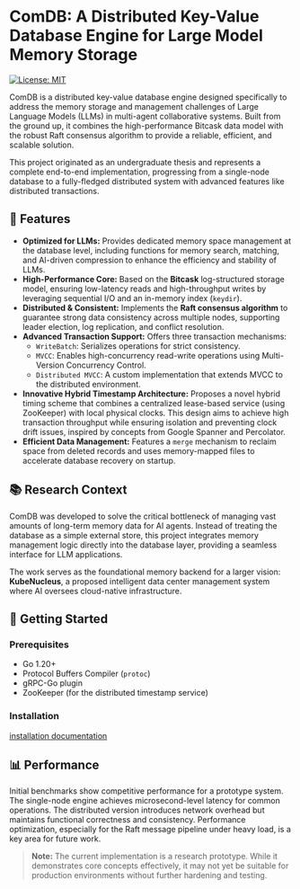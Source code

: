 # ComDB: A Distributed Key-Value Database Engine for Large Model Memory Storage

[![License: MIT](https://img.shields.io/badge/License-MIT-yellow.svg)](https://opensource.org/licenses/MIT)

ComDB is a distributed key-value database engine designed specifically to address the memory storage and management challenges of Large Language Models (LLMs) in multi-agent collaborative systems. Built from the ground up, it combines the high-performance Bitcask data model with the robust Raft consensus algorithm to provide a reliable, efficient, and scalable solution.

This project originated as an undergraduate thesis and represents a complete end-to-end implementation, progressing from a single-node database to a fully-fledged distributed system with advanced features like distributed transactions.

## 🌟 Features

*   **Optimized for LLMs:** Provides dedicated memory space management at the database level, including functions for memory search, matching, and AI-driven compression to enhance the efficiency and stability of LLMs.
*   **High-Performance Core:** Based on the **Bitcask** log-structured storage model, ensuring low-latency reads and high-throughput writes by leveraging sequential I/O and an in-memory index (`keydir`).
*   **Distributed & Consistent:** Implements the **Raft consensus algorithm** to guarantee strong data consistency across multiple nodes, supporting leader election, log replication, and conflict resolution.
*   **Advanced Transaction Support:** Offers three transaction mechanisms:
    *   `WriteBatch`: Serializes operations for strict consistency.
    *   `MVCC`: Enables high-concurrency read-write operations using Multi-Version Concurrency Control.
    *   `Distributed MVCC`: A custom implementation that extends MVCC to the distributed environment.
*   **Innovative Hybrid Timestamp Architecture:** Proposes a novel hybrid timing scheme that combines a centralized lease-based service (using ZooKeeper) with local physical clocks. This design aims to achieve high transaction throughput while ensuring isolation and preventing clock drift issues, inspired by concepts from Google Spanner and Percolator.
*   **Efficient Data Management:** Features a `merge` mechanism to reclaim space from deleted records and uses memory-mapped files to accelerate database recovery on startup.

## 📚 Research Context

ComDB was developed to solve the critical bottleneck of managing vast amounts of long-term memory data for AI agents. Instead of treating the database as a simple external store, this project integrates memory management logic directly into the database layer, providing a seamless interface for LLM applications.

The work serves as the foundational memory backend for a larger vision: **KubeNucleus**, a proposed intelligent data center management system where AI oversees cloud-native infrastructure.

## 🔧 Getting Started

### Prerequisites

*   Go 1.20+
*   Protocol Buffers Compiler (`protoc`)
*   gRPC-Go plugin
*   ZooKeeper (for the distributed timestamp service)

### Installation

[installation documentation](https://github.com/cheng-zhangpei/ComDB/tree/main/doc/installation.md)

## 📊 Performance

Initial benchmarks show competitive performance for a prototype system. The single-node engine achieves microsecond-level latency for common operations. The distributed version introduces network overhead but maintains functional correctness and consistency. Performance optimization, especially for the Raft message pipeline under heavy load, is a key area for future work.

> **Note:** The current implementation is a research prototype. While it demonstrates core concepts effectively, it may not yet be suitable for production environments without further hardening and testing.
